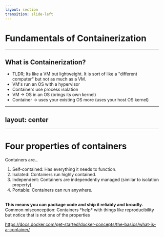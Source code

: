 ```yaml
---
layout: section
transition: slide-left
---
```


# Fundamentals of Containerization

---

## What is Containerization?

- TLDR; Its like a VM but lightweight. It is sort of like a "different computer" but not as much as a VM.
- VM's run an OS with a hypervisor
- Containers use process isolation
- VM -> OS in an OS (brings its own kernel)
- Container -> uses your existing OS more (uses your host OS kernel)

<!-- ![[Containerization 2025-04-07 16.55.36.excalidraw]] -->

---
layout: center
---

<div class="flex flex-col items-center">


<LightOrDark>
  <template #dark>
    <Excalidraw
      drawFilePath="./containerization.excalidraw"
      class="w-[600px]"
      :darkMode="true"
      :background="false"
    />
  </template>
  <template #light>
    <Excalidraw
      drawFilePath="./containerization.excalidraw"
      class="w-[600px]"
      :darkMode="false"
      :background="false"
    />
    </template>
</LightOrDark>

</div>

<TerminalToggle />

---

# Four properties of containers

Containers are...

<v-clicks>

 1. Self-contained: Has everything it needs to function.
 2. Isolated: Containers run highly contained.
 3. Independent: Containers are independently managed (similar to isolation property).
 4. Portable: Containers can run anywhere.

</v-clicks>

<br>

<v-click>
<strong>This means you can package code and ship it reliably and broadly.</strong>
</v-click>

<br>
<v-click>
Common misconception: Containers *help* with things like reproducibility but notice that is not one of the properties

https://docs.docker.com/get-started/docker-concepts/the-basics/what-is-a-container/
</v-click>

<!--SPEAKER-NOTE
Containers are:
1. Self-contained. Each container has everything it needs to function with no reliance on any pre-installed dependencies on the host machine.
2. Isolated. Since containers are run in isolation, they have minimal influence on the host and other containers, increasing the security of your applications.
3. Independent. Each container is independently managed. Deleting one container won't affect any others.
4. Portable. Containers can run anywhere! The container that runs on your development machine will work the same way in a data center or anywhere in the cloud!

Source: https://docs.docker.com/get-started/docker-concepts/the-basics/what-is-a-container/
-->

